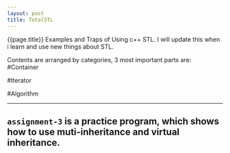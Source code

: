 ```yaml
---
layout: post
title: TotalSTL
---
```

{{page.title}}
Examples and Traps of Using c++ STL. I will update this when i learn and use new things about STL. 

Contents are arranged by categories, 3 most important parts are:
#Container

#Iterator

#Algorithm

---
## `assignment-3` is a practice program, which shows how to use muti-inheritance and virtual inheritance.

